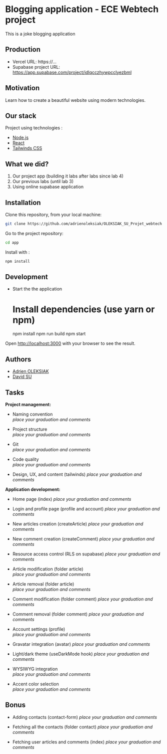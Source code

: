 # Blogging application - ECE Webtech project

This is a joke blogging application 

## Production 

- Vercel URL: https://...
- Supabase project URL: https://app.supabase.com/project/idlqcczhywpcclyezbml

## Motivation

Learn how to create a beautiful website using modern technologies.

## Our stack

Project using technologies :
- [Node.js](https://nodejs.org/en/about/)
- [React](https://reactjs.org/docs/getting-started.html)
- [Tailwinds CSS](https://tailwindcss.com/)

## What we did?

1. Our project app (building it labs after labs since lab 4)
2. Our previous labs (until lab 3)
3. Using online supabase application

## Installation

Clone this repository, from your local machine:
  ```bash
  git clone https://github.com/adrienoleksiak/OLEKSIAK_SU_Projet_webtech
  ```

Go to the project repository:
  ```bash
  cd app
  ```
  
Install with :
  ```bash
  npm install
  ```

## Development

* Start the the application
  # Install dependencies (use yarn or npm)
  npm install
  npm run build
  npm start

Open [http://localhost:3000](http://localhost:3000) with your browser to see the result.

## Authors

- [Adrien OLEKSIAK](https://github.com/adrienoleksiak)
- [David SU](https://github.com/dvdbx)

## Tasks
  
**Project management:**

* Naming convention   
  *place your graduation and comments*

* Project structure   
  *place your graduation and comments*

* Git   
  *place your graduation and comments*

* Code quality   
  *place your graduation and comments*

* Design, UX, and content (tailwinds) 
  *place your graduation and comments*

**Application development:**

* Home page (index)
  *place your graduation and comments*

* Login and profile page (profile and account)
  *place your graduation and comments*

* New articles creation (createArticle)
  *place your graduation and comments*

* New comment creation  (createComment)
  *place your graduation and comments*

* Resource access control (RLS on supabase)
  *place your graduation and comments*

* Article modification (folder article)  
  *place your graduation and comments*

* Article removal (folder article)  
  *place your graduation and comments*

* Comment modification (folder comment)
  *place your graduation and comments*

* Comment removal (folder comment)
  *place your graduation and comments*

* Account settings (profile)   
  *place your graduation and comments*
  
* Gravatar integration (avatar)
  *place your graduation and comments*

* Light/dark theme (useDarkMode hook)
  *place your graduation and comments*

* WYSIWYG integration   
  *place your graduation and comments*

* Accent color selection   
  *place your graduation and comments*

## Bonus

* Adding contacts (contact-form)
  *place your graduation and comments*

* Fetching all the contacts (folder contact)
  *place your graduation and comments*

* Fetching user articles and comments (index)
  *place your graduation and comments*
